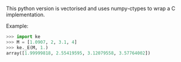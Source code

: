 
This python version is vectorised and uses numpy-ctypes to wrap a C implementation.

Example:

```python
>>> import ke
>>> M = [1.0907, 2, 3.1, 4]
>>> ke._E(M, 1.)
array([1.99999818, 2.55419595, 3.12079558, 3.57764002])
```
